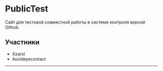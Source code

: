 # PublicTest

Сайт для тестовой совместной работы в системе контроля версий Github.

## Участники

- Xzarol
- Avoideyecontact

---
